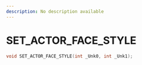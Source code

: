 ```yaml
---
description: No description available 
---
```


# SET_ACTOR_FACE_STYLE

```cpp
void SET_ACTOR_FACE_STYLE(int _Unk0, int _Unk1);
```